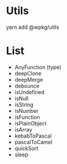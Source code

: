 # Utils
yarn add @wpkg/utils

# List
+ AnyFunction (type)
+ deepClone
+ deepMerge
+ debounce
+ isUndefined
+ isNull
+ isString
+ isNumber
+ isFunction
+ isPlainObject
+ isArray
+ kebabToPascal
+ pascalToCamel
+ quickSort
+ sleep
